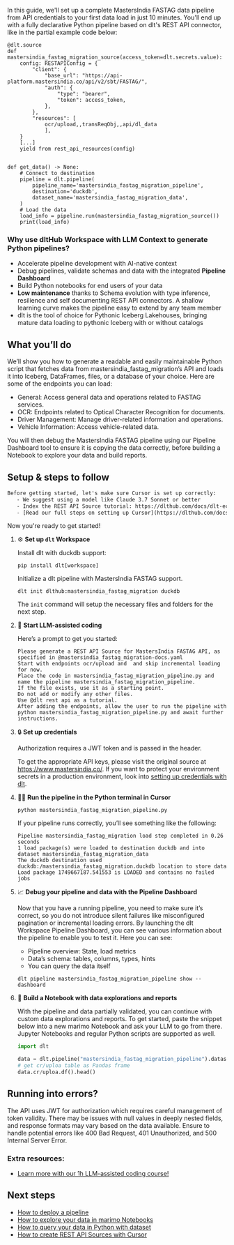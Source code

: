 In this guide, we'll set up a complete MastersIndia FASTAG data pipeline from API credentials to your first data load in just 10 minutes. You'll end up with a fully declarative Python pipeline based on dlt's REST API connector, like in the partial example code below:

```python-outcome
@dlt.source
def mastersindia_fastag_migration_source(access_token=dlt.secrets.value):
    config: RESTAPIConfig = {
        "client": {
            "base_url": "https://api-platform.mastersindia.co/api/v2/sbt/FASTAG/",
            "auth": {
                "type": "bearer",
                "token": access_token,
            },
        },
        "resources": [
            ocr/upload,,transReqObj,,api/dl_data
            ],
    }
    [...]
    yield from rest_api_resources(config)


def get_data() -> None:
    # Connect to destination
    pipeline = dlt.pipeline(
        pipeline_name='mastersindia_fastag_migration_pipeline',
        destination='duckdb',
        dataset_name='mastersindia_fastag_migration_data', 
    )
    # Load the data
    load_info = pipeline.run(mastersindia_fastag_migration_source())
    print(load_info) 
```

### Why use dltHub Workspace with LLM Context to generate Python pipelines?

- Accelerate pipeline development with AI-native context
- Debug pipelines, validate schemas and data with the integrated **Pipeline Dashboard**
- Build Python notebooks for end users of your data
- **Low maintenance** thanks to Schema evolution with type inference, resilience and self documenting REST API connectors. A shallow learning curve makes the pipeline easy to extend by any team member
- dlt is the tool of choice for Pythonic Iceberg Lakehouses, bringing mature data loading to pythonic Iceberg with or without catalogs

## What you’ll do

We’ll show you how to generate a readable and easily maintainable Python script that fetches data from mastersindia_fastag_migration’s API and loads it into Iceberg, DataFrames, files, or a database of your choice. Here are some of the endpoints you can load:

- General: Access general data and operations related to FASTAG services.
- OCR: Endpoints related to Optical Character Recognition for documents.
- Driver Management: Manage driver-related information and operations.
- Vehicle Information: Access vehicle-related data.

You will then debug the MastersIndia FASTAG pipeline using our Pipeline Dashboard tool to ensure it is copying the data correctly, before building a Notebook to explore your data and build reports.

## Setup & steps to follow

```default
Before getting started, let's make sure Cursor is set up correctly:
   - We suggest using a model like Claude 3.7 Sonnet or better
   - Index the REST API Source tutorial: https://dlthub.com/docs/dlt-ecosystem/verified-sources/rest_api/ and add it to context as **@dlt rest api**
   - [Read our full steps on setting up Cursor](https://dlthub.com/docs/dlt-ecosystem/llm-tooling/cursor-restapi#23-configuring-cursor-with-documentation)
```

Now you're ready to get started!

1. ⚙️ **Set up `dlt` Workspace**
    
    Install dlt with duckdb support:
    ```shell
    pip install dlt[workspace]
    ```

    Initialize a dlt pipeline with MastersIndia FASTAG support.
    ```shell
    dlt init dlthub:mastersindia_fastag_migration duckdb
    ```

    The `init` command will setup the necessary files and folders for the next step.
    
2. 🤠 **Start LLM-assisted coding**
    
    Here’s a prompt to get you started:
    
    ```prompt
    Please generate a REST API Source for MastersIndia FASTAG API, as specified in @mastersindia_fastag_migration-docs.yaml 
    Start with endpoints ocr/upload and  and skip incremental loading for now. 
    Place the code in mastersindia_fastag_migration_pipeline.py and name the pipeline mastersindia_fastag_migration_pipeline. 
    If the file exists, use it as a starting point. 
    Do not add or modify any other files. 
    Use @dlt rest api as a tutorial. 
    After adding the endpoints, allow the user to run the pipeline with python mastersindia_fastag_migration_pipeline.py and await further instructions.
    ```

    
3. 🔒 **Set up credentials** 
    
    Authorization requires a JWT token and is passed in the header.
    
    To get the appropriate API keys, please visit the original source at https://www.mastersindia.co/.
    If you want to protect your environment secrets in a production environment, look into [setting up credentials with dlt](https://dlthub.com/docs/walkthroughs/add_credentials).
    
4. 🏃‍♀️ **Run the pipeline in the Python terminal in Cursor**
    
    ```shell
    python mastersindia_fastag_migration_pipeline.py
    ```
    
    If your pipeline runs correctly, you’ll see something like the following:
    
    ```shell
    Pipeline mastersindia_fastag_migration load step completed in 0.26 seconds
    1 load package(s) were loaded to destination duckdb and into dataset mastersindia_fastag_migration_data
    The duckdb destination used duckdb:/mastersindia_fastag_migration.duckdb location to store data
    Load package 1749667187.541553 is LOADED and contains no failed jobs
    ```
    
5. 📈 **Debug your pipeline and data with the Pipeline Dashboard**

    Now that you have a running pipeline, you need to make sure it’s correct, so you do not introduce silent failures like misconfigured pagination or incremental loading errors. By launching the dlt Workspace Pipeline Dashboard, you can see various information about the pipeline to enable you to test it. Here you can see:
    - Pipeline overview: State, load metrics
    - Data’s schema: tables, columns, types, hints
    - You can query the data itself
    
    ```shell
    dlt pipeline mastersindia_fastag_migration_pipeline show --dashboard
    ```
    
6. 🐍 **Build a Notebook with data explorations and reports**

    With the pipeline and data partially validated, you can continue with custom data explorations and reports. To get started, paste the snippet below into a new marimo Notebook and ask your LLM to go from there. Jupyter Notebooks and regular Python scripts are supported as well.

    
    ```python
    import dlt

   data = dlt.pipeline("mastersindia_fastag_migration_pipeline").dataset()
   # get cr/uploa table as Pandas frame
   data.cr/uploa.df().head()
    ```

## Running into errors?

The API uses JWT for authorization which requires careful management of token validity. There may be issues with null values in deeply nested fields, and response formats may vary based on the data available. Ensure to handle potential errors like 400 Bad Request, 401 Unauthorized, and 500 Internal Server Error.

### Extra resources:

- [Learn more with our 1h LLM-assisted coding course!](https://www.youtube.com/watch?v=GGid70rnJuM)

## Next steps

- [How to deploy a pipeline](https://dlthub.com/docs/walkthroughs/deploy-a-pipeline)
- [How to explore your data in marimo Notebooks](https://dlthub.com/docs/general-usage/dataset-access/marimo)
- [How to query your data in Python with dataset](https://dlthub.com/docs/general-usage/dataset-access/dataset)
- [How to create REST API Sources with Cursor](https://dlthub.com/docs/dlt-ecosystem/llm-tooling/cursor-restapi)